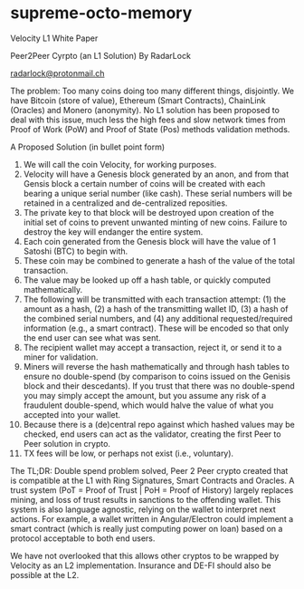# supreme-octo-memory
Velocity L1 White Paper

Peer2Peer Cyrpto (an L1 Solution)
By RadarLock

radarlock@protonmail.ch

The problem: Too many coins doing too many different things, disjointly. We have Bitcoin (store of value), Ethereum (Smart Contracts), ChainLink (Oracles) and Monero (anonymity). No L1 solution has been proposed to deal with this issue, much less the high fees and slow network times from Proof of Work (PoW) and Proof of State (Pos) methods validation methods.

A Proposed Solution (in bullet point form)

1. We will call the coin Velocity, for working purposes.
2. Velocity will have a Genesis block generated by an anon, and from that Gensis block a certain number of coins will be created with each bearing a unique serial number (like cash). These serial numbers will be retained in a centralized and de-centralized reposities.
3. The private key to that block will be destroyed upon creation of the initial set of coins to prevent unwanted minting of new coins. Failure to destroy the key will endanger the entire system.
4. Each coin generated from the Genesis block will have the value of 1 Satoshi (BTC) to begin with.
5. These coin may be combined to generate a hash of the value of the total transaction.
6. The value may be looked up off a hash table, or quickly computed mathematically.
7. The following will be transmitted with each transaction attempt: (1) the amount as a hash, (2) a hash of the transmitting wallet ID, (3) a hash of the combined serial numbers, and (4) any additional requested/required information (e.g., a smart contract). These will be encoded so that only the end user can see what was sent.
8. The recipient wallet may accept a transaction, reject it, or send it to a miner for validation.
9. Miners will reverse the hash mathematically and through hash tables to ensure no double-spend (by comparison to coins issued on the Genisis block and their descedants). If you trust that there was no double-spend you may simply accept the amount, but you assume any risk of a fraudulent double-spend, which would halve the value of what you accepted into your wallet.
10. Because there is a (de)central repo against which hashed values may be checked, end users can act as the validator, creating the first Peer to Peer solution in crypto.
11. TX fees will be low, or perhaps not exist (i.e., voluntary).

The TL;DR: Double spend problem solved, Peer 2 Peer crypto created that is compatible at the L1 with Ring Signatures, Smart Contracts and Oracles. A trust system (PoT = Proof of Trust | PoH = Proof of History) largely replaces mining, and loss of trust results in sanctions to the offending wallet. This system is also language agnostic, relying on the wallet to interpret next actions. For example, a wallet written in Angular/Electron could implement a smart contract (which is really just computing power on loan) based on a protocol acceptable to both end users.

We have not overlooked that this allows other cryptos to be wrapped by Velocity as an L2 implementation. Insurance and DE-FI should also be possible at the L2.
